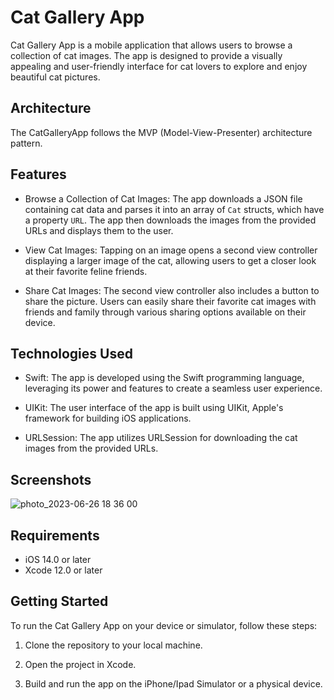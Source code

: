 # Cat Gallery App

Cat Gallery App is a mobile application that allows users to browse a collection of cat images. 
The app is designed to provide a visually appealing and user-friendly interface for cat lovers to explore and enjoy beautiful cat pictures.

## Architecture

The CatGalleryApp follows the MVP (Model-View-Presenter) architecture pattern.

## Features

- Browse a Collection of Cat Images: The app downloads a JSON file containing cat data and parses it into an array of `Cat` structs, which have a property `URL`. The app then downloads the images from the provided URLs and displays them to the user.

- View Cat Images: Tapping on an image opens a second view controller displaying a larger image of the cat, allowing users to get a closer look at their favorite feline friends.

- Share Cat Images: The second view controller also includes a button to share the picture. Users can easily share their favorite cat images with friends and family through various sharing options available on their device.

## Technologies Used

- Swift: The app is developed using the Swift programming language, leveraging its power and features to create a seamless user experience.

- UIKit: The user interface of the app is built using UIKit, Apple's framework for building iOS applications.

- URLSession: The app utilizes URLSession for downloading the cat images from the provided URLs.

## Screenshots

![photo_2023-06-26 18 36 00](https://github.com/Vladyslav-Yaroshenko/CatGallaryApp/assets/106316686/4efcd298-18e1-4cc0-b344-9658141527c0)


## Requirements

- iOS 14.0 or later
- Xcode 12.0 or later

## Getting Started

To run the Cat Gallery App on your device or simulator, follow these steps:

1. Clone the repository to your local machine.
   
2. Open the project in Xcode.

3. Build and run the app on the iPhone/Ipad Simulator or a physical device.

